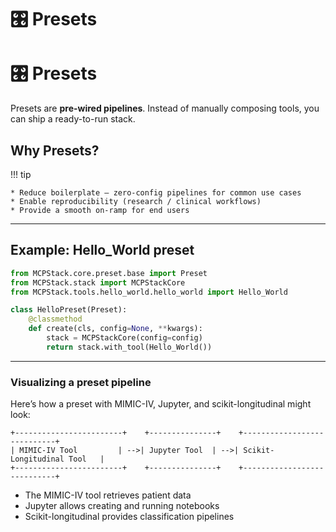 # 🎛 Presets
# 🎛 Presets

Presets are **pre-wired pipelines**. Instead of manually composing tools, you can ship a ready-to-run stack.

## Why Presets?

!!! tip

    * Reduce boilerplate — zero-config pipelines for common use cases
    * Enable reproducibility (research / clinical workflows)
    * Provide a smooth on-ramp for end users

---

## Example: Hello_World preset

```python
from MCPStack.core.preset.base import Preset
from MCPStack.stack import MCPStackCore
from MCPStack.tools.hello_world.hello_world import Hello_World

class HelloPreset(Preset):
    @classmethod
    def create(cls, config=None, **kwargs):
        stack = MCPStackCore(config=config)
        return stack.with_tool(Hello_World())
```

---

### Visualizing a preset pipeline

Here’s how a preset with MIMIC-IV, Jupyter, and scikit-longitudinal might look:

```text
+------------------------+    +---------------+    +----------------------------+
| MIMIC-IV Tool         | -->| Jupyter Tool  | -->| Scikit-Longitudinal Tool   |
+------------------------+    +---------------+    +----------------------------+
```

* The MIMIC-IV tool retrieves patient data
* Jupyter allows creating and running notebooks
* Scikit-longitudinal provides classification pipelines
